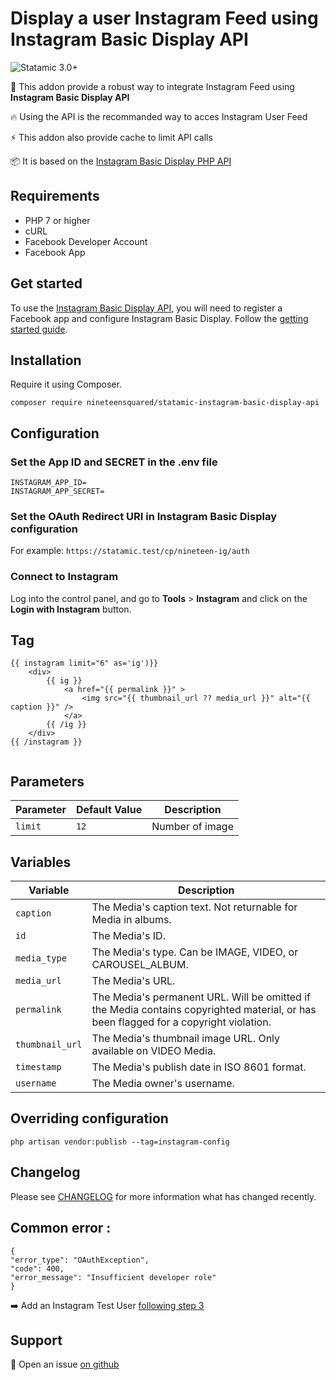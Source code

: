 # Display a user Instagram Feed using Instagram Basic Display API

![Statamic 3.0+](https://img.shields.io/badge/Statamic-3.0+-FF269E?style=for-the-badge&link=https://statamic.com)

📸 This addon provide a robust way to integrate Instagram Feed using **Instagram Basic Display API**

🔥 Using the API is the recommanded way to acces Instagram User Feed 

⚡️ This addon also provide cache to limit API calls 

📦 It is based on the [Instagram Basic Display PHP API](https://github.com/espresso-dev/instagram-basic-display-php)

## Requirements

* PHP 7 or higher
* cURL
* Facebook Developer Account
* Facebook App

## Get started

To use the [Instagram Basic Display API](https://developers.facebook.com/docs/instagram-basic-display-api), you will need to register a Facebook app and configure Instagram Basic Display. 
Follow the [getting started guide](https://developers.facebook.com/docs/instagram-basic-display-api/getting-started).


## Installation

Require it using Composer.
```
composer require nineteensquared/statamic-instagram-basic-display-api
```

## Configuration

### Set the App ID and SECRET in the .env file

```
INSTAGRAM_APP_ID=
INSTAGRAM_APP_SECRET=
```

### Set the OAuth Redirect URI in Instagram Basic Display configuration

For example: ```https://statamic.test/cp/nineteen-ig/auth```

### Connect to Instagram

Log into the control panel, and go to **Tools** > **Instagram** 
and click on the **Login with Instagram** button. 

## Tag

```
{{ instagram limit="6" as='ig')}}
    <div>
        {{ ig }}
            <a href="{{ permalink }}" >
                <img src="{{ thumbnail_url ?? media_url }}" alt="{{ caption }}" />
            </a>
        {{ /ig }}
    </div>
{{ /instagram }}


```


## Parameters

| Parameter |Default Value | Description |
|-----------|--------------|-------------|
| `limit` |	`12` | Number of image |

## Variables

| Variable | Description |
|----------|-------------|
| `caption` | The Media's caption text. Not returnable for Media in albums. |
| `id` | The Media's ID. |
| `media_type` | The Media's type. Can be IMAGE, VIDEO, or CAROUSEL_ALBUM. |
| `media_url` | The Media's URL. |
| `permalink` | The Media's permanent URL. Will be omitted if the Media contains copyrighted material, or has been flagged for a copyright violation. |
| `thumbnail_url` | The Media's thumbnail image URL. Only available on VIDEO Media. |
| `timestamp` | The Media's publish date in ISO 8601 format. |
| `username` | The Media owner's username. |


## Overriding configuration

```php artisan vendor:publish --tag=instagram-config```           
 
## Changelog

Please see [CHANGELOG](CHANGELOG.md) for more information what has changed recently.


## Common error :

```
{
"error_type": "OAuthException",
"code": 400,
"error_message": "Insufficient developer role"
}

```

➡️ Add an Instagram Test User [following step 3](https://developers.facebook.com/docs/instagram-basic-display-api/getting-started)


## Support

🐛 Open an issue [on github](https://github.com/nineteen-2/statamic-instagram-basic-display-api/issues)
